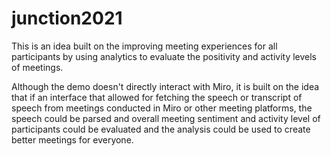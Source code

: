 # junction2021

This is an idea built on the improving meeting experiences for all participants by using analytics to evaluate the positivity and activity levels of meetings. 

Although the demo doesn't directly interact with Miro, it is built on the idea that if an interface that allowed for fetching the 
speech or transcript of speech from meetings conducted in Miro or other meeting platforms, the speech could be parsed and overall meeting sentiment and 
activity level of participants could be evaluated and the analysis could be used to create better meetings for everyone.
